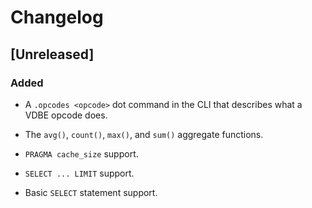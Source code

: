 # Changelog

## [Unreleased]

### Added

- A `.opcodes <opcode>` dot command in the CLI that describes what a VDBE opcode does.

- The `avg()`, `count()`, `max()`, and `sum()` aggregate functions.

- `PRAGMA cache_size` support.

- `SELECT ... LIMIT` support.

- Basic `SELECT` statement support.
